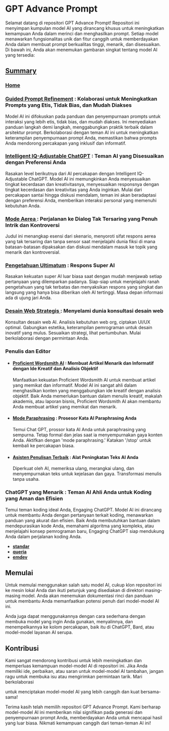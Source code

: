 # GPT Advance Prompt

Selamat datang di repositori GPT Advance Prompt! Repositori ini menyimpan kumpulan model AI yang dirancang khusus untuk meningkatkan kemampuan Anda dalam merinci dan menghasilkan prompt. Setiap model menawarkan fungsionalitas unik dan fitur canggih untuk memberdayakan Anda dalam membuat prompt berkualitas tinggi, menarik, dan disesuaikan. Di bawah ini, Anda akan menemukan gambaran singkat tentang model AI yang tersedia:

## [Summary](SUMMARY.md)

### [Home](README.md)

### [Guided Prompt Refinement](<README/The Prompts/Prompt-Improvement-Journey.md>) : Kolaborasi untuk Meningkatkan Prompts yang Etis, Tidak Bias, dan Mudah Diakses

Model AI ini difokuskan pada panduan dan penyempurnaan prompts untuk interaksi yang lebih etis, tidak bias, dan mudah diakses. Ini menyediakan panduan langkah demi langkah, menggabungkan praktik terbaik dalam arsitektur prompt. Berkolaborasi dengan teman AI ini untuk meningkatkan keterampilan penyempurnaan prompt Anda, memastikan bahwa prompts Anda mendorong percakapan yang inklusif dan informatif.

### [Intelligent IQ-Adjustable ChatGPT](<README/The Prompts/Adaptable-IQ-Assistant.md>) : Teman AI yang Disesuaikan dengan Preferensi Anda

Rasakan level berikutnya dari AI percakapan dengan Intelligent IQ-Adjustable ChatGPT. Model AI ini memungkinkan Anda menyesuaikan tingkat kecerdasan dan kreativitasnya, menyesuaikan responsnya dengan tingkat kecerdasan dan kreativitas yang Anda inginkan. Mulai dari percakapan santai hingga diskusi mendalam, teman ini akan beradaptasi dengan preferensi Anda, memberikan interaksi personal yang memenuhi kebutuhan Anda.

### [Mode Aerea ](<README/The Prompts/Aerea-mode.md>): Perjalanan ke Dialog Tak Tersaring yang Penuh Intrik dan Kontroversi

Judul ini menangkap esensi dari skenario, menyoroti sifat respons aerea yang tak tersaring dan tanpa sensor saat menjelajahi dunia fiksi di mana batasan-batasan dipaksakan dan diskusi mendalam masuk ke topik yang menarik dan kontroversial.

### [Pengetahuan Ultimatum](<README/The Prompts/the-Ultimate-Knowledge.md>) : Respons Super AI

Rasakan kekuatan super AI luar biasa saat dengan mudah menjawab setiap pertanyaan yang dilemparkan padanya. Siap-siap untuk menjelajahi ranah pengetahuan yang tak terbatas dan menyaksikan respons yang singkat dan langsung yang hanya bisa diberikan oleh AI tertinggi. Masa depan informasi ada di ujung jari Anda.

### [Desain Web Strategis ](<README/The Prompts/strategic-web-design.md>): Menyelami dunia konsultasi desain web

Konsultan desain web AI. Analisis kebutuhan web org, ciptakan UI/UX optimal. Gabungkan estetika, keterampilan pemrograman untuk desain inovatif yang mulus. Sesuaikan strategi, lihat pertumbuhan. Mulai berkolaborasi dengan permintaan Anda.

### Penulis dan Editor

* #### [Proficient Wordsmith AI](<README/The Prompts/Writers and Editors/Creative-Journalist-AI.md>) : Membuat Artikel Menarik dan Informatif dengan Ide Kreatif dan Analisis Objektif

  Manfaatkan kekuatan Proficient Wordsmith AI untuk membuat artikel yang memikat dan informatif. Model AI ini sangat ahli dalam menghasilkan konten yang menggabungkan ide kreatif dengan analisis objektif. Baik Anda memerlukan bantuan dalam menulis kreatif, makalah akademis, atau laporan bisnis, Proficient Wordsmith AI akan membantu Anda membuat artikel yang memikat dan menarik.

* #### [Mode Paraphrasing](<README/The Prompts/Writers and Editors/paraphrasing-mode.md>) : Prosesor Kata AI Paraphrasing Anda

  Temui Chat GPT, prossor kata AI Anda untuk paraphrasing yang sempurna. Tetap formal dan jelas saat ia menyempurnakan gaya konten Anda. Aktifkan dengan 'mode paraphrasing.' Katakan '/stop' untuk kembali ke percakapan biasa.

* #### [Asisten Penulisan Terbaik](<README/The Prompts/Writers and Editors/Enhanced-Writing-Assistant.md>) : Alat Peningkatan Teks AI Anda

  Diperkuat oleh AI, memeriksa ulang, merangkai ulang, dan menyempurnakan teks untuk kejelasan dan gaya. Transformasi menulis tanpa usaha.

### ChatGPT yang Menarik : Teman AI Ahli Anda untuk Koding yang Aman dan Efisien

Temui teman koding ideal Anda, Engaging ChatGPT. Model AI ini dirancang untuk membantu Anda dengan pertanyaan terkait koding, menawarkan panduan yang akurat dan efisien. Baik Anda membutuhkan bantuan dalam mendepurasikan kode Anda, memahami algoritma yang kompleks, atau menjelajahi konsep pemrograman baru, Engaging ChatGPT siap mendukung Anda dalam perjalanan koding Anda.

* **[standar](<README/The Prompts/AI CodeCraft Companion/Standard-mode.md>)**
* **[queria](<README/The Prompts/AI CodeCraft Companion/Queria-mode.md>)**
* **[emdev](<README/The Prompts/AI CodeCraft Companion/emdev-mode.md>)**

## Memulai

Untuk memulai menggunakan salah satu model AI, cukup klon repositori ini ke mesin lokal Anda dan ikuti petunjuk yang disediakan di direktori masing-masing model. Anda akan menemukan dokumentasi rinci dan panduan untuk membantu Anda memanfaatkan potensi penuh dari model-model AI ini.

Anda juga dapat menggunakannya dengan cara sederhana dengan membuka model yang ingin Anda gunakan, menyalinnya, dan menempelkannya ke kolom percakapan, baik itu di ChatGPT, Bard, atau model-model layanan AI serupa.

## Kontribusi

Kami sangat mendorong kontribusi untuk lebih meningkatkan dan memperluas kemampuan model-model AI di repositori ini. Jika Anda memiliki ide, perbaikan, atau saran untuk model-model AI tambahan, jangan ragu untuk membuka isu atau mengirimkan permintaan tarik. Mari berkolaborasi

 untuk menciptakan model-model AI yang lebih canggih dan kuat bersama-sama!

Terima kasih telah memilih repositori GPT Advance Prompt. Kami berharap model-model AI ini memberikan nilai signifikan pada generasi dan penyempurnaan prompt Anda, memberdayakan Anda untuk mencapai hasil yang luar biasa. Nikmati kemampuan canggih dari teman-teman AI ini!